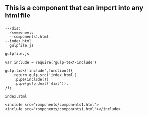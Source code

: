 ## This is a component that can import into any html file
###
```
--/dist
--/components
  --components1.html
--index.html
  gulpfile.js

```
```
gulpfile.js

var include = require('gulp-text-include')

gulp.task('include',function(){
    return gulp.src('index.html')
    .pipe(include())
    .pipe(gulp.dest('dist'));
});
```
```
index.html

<include src="components/components1.html">
<include src="components/components1.html"></include>
```
